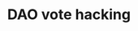 ---
posted: true
guid: "2439C97E-5479-4105-9604-02A9E76BD657"
title: "DAO vote hacking"
subtitle: ""
description: "In episode 20, we discuss the recent Beanstalk hack, where vote buying was used to steal over $182 million from the DAO. We also delve into the security of bridges and the ratio of assets under management versus the size of the army watching the vault. Additionally, we examine the iron triangle of decentralized, scalable and secure systems, and why PoS is more centralized than PoW."
pubDate: "Tue, 19 Apr 2022 18:00:00 -0500" # 6pm New York time
itunes-explicit: "no"
itunes-episode: 20
itunes-episodeType: full

# More info
youtube-full: https://youtu.be/v3wWnpFFcsA
discussion: https://twitter.com/fulldecent/status/1516553413747781633

# Timeline
timeline:
  - seconds: 132
    title: What is the largest DAO?
  - seconds: 191
    title: Analysis of congress applies to DAOs / Beanstalk hack
  - seconds: 479
    title: Is PoS is more centralized than PoW?
  - seconds: 555
    title: The cost to make a long-running fork of Ethereum PoW
  - seconds: 703
    title: Why Ethereum PoS is centralized
  - seconds: 873
    title: What is the blockchain trilemma?
  - seconds: 909
    title: Fragging and the blockchain trilemma
  - seconds: 925
    title: The fundamental scalability trilemma problem of blockchain is the speed of light
  - seconds: 1393
    title: Is solar powered Bitcoin farming good?
  - seconds: 1436
    title: Why are bridges and Tether insecure?


# File information
enclosure-url: "https://media.phor.net/csh/2022-04-19-episode-20.m4a"
enclosure-length: 32047557
enclosure-type: "audio/x-m4a"
itunes-duration: 1603

# CSH information
badges: []
---